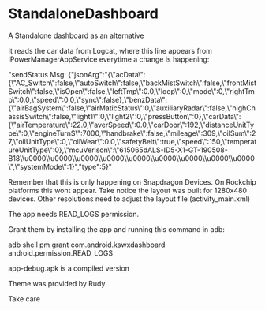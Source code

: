 # StandaloneDashboard
A Standalone dashboard as an alternative

It reads the car data from Logcat, where this line appears from IPowerManagerAppService everytime a change is happening:

"sendStatus Msg: {\"jsonArg\":\"{\\\"acData\\\":{\\\"AC_Switch\\\":false,\\\"autoSwitch\\\":false,\\\"backMistSwitch\\\":false,\\\"frontMistSwitch\\\":false,\\\"isOpen\\\":false,\\\"leftTmp\\\":0.0,\\\"loop\\\":0,\\\"mode\\\":0,\\\"rightTmp\\\":0.0,\\\"speed\\\":0.0,\\\"sync\\\":false},\\\"benzData\\\":{\\\"airBagSystem\\\":false,\\\"airMaticStatus\\\":0,\\\"auxiliaryRadar\\\":false,\\\"highChassisSwitch\\\":false,\\\"light1\\\":0,\\\"light2\\\":0,\\\"pressButton\\\":0},\\\"carData\\\":{\\\"airTemperature\\\":22.0,\\\"averSpeed\\\":0.0,\\\"carDoor\\\":192,\\\"distanceUnitType\\\":0,\\\"engineTurnS\\\":7000,\\\"handbrake\\\":false,\\\"mileage\\\":309,\\\"oilSum\\\":27,\\\"oilUnitType\\\":0,\\\"oilWear\\\":0.0,\\\"safetyBelt\\\":true,\\\"speed\\\":150,\\\"temperatureUnitType\\\":0},\\\"mcuVerison\\\":\\\"615065dALS-ID5-X1-GT-190508-B18\\\\u0000\\\\u0000\\\\u0000\\\\u0000\\\\u0000\\\\u0000\\\\u0000\\\\u0000\\\\u0000\\\",\\\"systemMode\\\":1}\",\"type\":5}"

Remember that this is only happening on Snapdragon Devices. On Rockchip platforms this wont appear.
Take notice the layout was built for 1280x480 devices. Other resolutions need to adjust the layout file (activity_main.xml)



The app needs READ_LOGS permission.

Grant them by installing the app and running this command in adb:

adb shell pm grant com.android.kswxdashboard android.permission.READ_LOGS

app-debug.apk is a compiled version

Theme was provided by Rudy

Take care 

